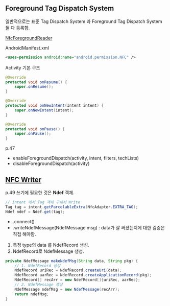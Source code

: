
## Foreground Tag Dispatch System

일반적으로는 표준 Tag Dispatch System 과 Foreground Tag Dispatch System 둘 다 등록함.

[NfcForegroundReader](https://github.com/neoend/mds-android-connectivity/tree/master/NFC/NfcForegroundReader)

AndroidManifest.xml
~~~xml
<uses-permission android:name="android.permission.NFC" />
~~~

Activity 기본 구조
~~~java
@Override  
protected void onResume() {  
    super.onResume();  
}  

@Override  
protected void onNewIntent(Intent intent) {  
    super.onNewIntent(intent);  
}  

@Override  
protected void onPause() {  
    super.onPause();  
}
~~~

p.47
 - enableForegroundDispatch(activity, intent, filters, techLists)
 - disableForegroundDispatch(activity)
 
 ## [NFC Writer](https://github.com/neoend/mds-android-connectivity/tree/master/NFC/NfcTagWriter)

 p.49 쓰기에 필요한 것은 **Ndef** 객체.
~~~java
// intent 에서 Tag 객체 구해서 Write  
Tag tag = intent.getParcelableExtra(NfcAdapter.EXTRA_TAG);
Ndef ndef = Ndef.get(tag);
~~~

  - .connect()
  - .writeNdefMessage(NdefMessage msg) : data가 잘 써졌는지에 대한 검증은 직접 해야함.

1. 특정 type의 data 를 NdefRecord 생성.
2. NdefRecord로 NdefMessage 생성.

~~~java
private NdefMessage makeNdefMsg(String data, String pkg) {
    // 1. NdefRecord 생성
    NdefRecord uriRec = NdefRecord.createUri(data);
    NdefRecord aarRec = NdefRecord.createApplicationRecord(pkg);
    NdefRecord[] recArr = new NdefRecord[]{uriRec, aarRec};
    // 2. NdefMessage 생성
    NdefMessage ndefMsg = new NdefMessage(recArr);
    return ndefMsg;
}
~~~


